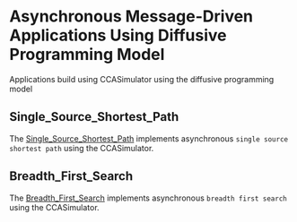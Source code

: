 # Asynchronous Message-Driven Applications Using Diffusive Programming Model
Applications build using CCASimulator using the diffusive programming model

## Single_Source_Shortest_Path
The [Single_Source_Shortest_Path](/Applications/Single_Source_Shortest_Path/) implements asynchronous `single source shortest path` using the CCASimulator.
## Breadth_First_Search
The [Breadth_First_Search](/Applications/Breadth_First_Search/) implements asynchronous `breadth first search` using the CCASimulator.